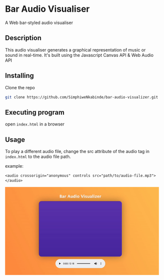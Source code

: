 # Bar Audio Visualiser

A Web bar-styled audio visualiser 

## Description

This audio visualiser generates a graphical representation of music or sound in real-time. It's built using the Javascript Canvas API & Web Audio API

## Installing

Clone the repo
   ```sh
   git clone https://github.com/SimphiweNkabinde/bar-audio-visualizer.git
   ```

## Executing program

open `index.html` in a browser

## Usage
To play a different audio file, change the src attribute of the audio tag in `index.html` to the audio file path.

example:
```
<audio crossorigin="anonymous" controls src="path/to/audio-file.mp3"></audio>
```

![Demo](demo.gif)


